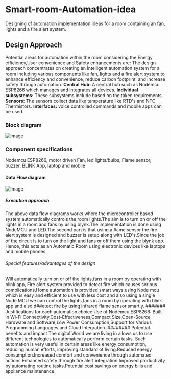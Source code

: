 # Smart-room-Automation-idea
Designing of automation implementation ideas for a room containing an fan, lights and a fire alert system.

## Design Approach
Potential areas for automation within the room considering the Energy efficiency,User convenience and Safety enhancements are:
The design approach concentrates on creating an intelligent automation system for a room including various components like fan, lights and a fire alert system to enhance efficiency and convenience, reduce carbon footprint, and increase safety through automation.
**Central Hub:** A central hub such as Nodemcu ESP8266 which manages and integrates all devices.
**Individual subsystems:** These subsystems include based on the taken requirements.
 **Sensors:**  The sensors collect data like temperature like RTD's and NTC Thermistors.
**Interfaces:** voice controlled commands and mobile apps can be used.

### Block diagram
![image](https://github.com/jabdithanmai/Smart-room-Automation-ideas/assets/116477854/23fb962a-5bfb-43de-a8ac-c308ad458fc1)
### Component specifications
Nodemcu ESP8266,
motor driven Fan,
led lights/bulbs,
Flame sensor,
buzzer,
BLINK App,
laptop and
mobile
#### Data Flow diagram
![image](https://github.com/jabdithanmai/Smart-room-Automation-ideas/assets/116477854/52905b61-ff04-40b0-aa6c-8d6247e9e6fd)
##### Execution approach
The above data flow diagrams works where the microcontroller based system automatically controls the room lights.The aim  is to turn on or off the lights in a room and fans by using blynk.The implementation is done using  NodeMCU and LED.The second part is that using a flame sensor the fire alert system is designed and buzzer is setup along with LED's.Since the job of the circuit is to turn on the light and fans or off them using the blynk app. Hence, this acts as an Automatic Room using electronic devices like laptops and mobile phones.
###### Special features/advantages of the design
Will automatically turn on or off the lights,fans in a room by operating with blink app,
Fire alert system provided to detect fire which causes serious complications,Home automation is provided smart ways using Node mcu which is easy and efficient to use with less cost and also using a single Node MCU we can control the lights,fans in a room by operating with blink app and also d##etect fire by using infrared flame sensor smartly.
####### Justifications for each automation choice
Use of Nodemcu ESP8266: Built-in Wi-Fi Connectivity,Cost-Effectiveness,Compact Size,Open-Source Hardware and Software,Low Power Consumption,Support for Various Programming Languages and  Cloud Integration.
######## Potential benefits and impact
The digital World we are living in allows us to use different technologies to automatically perform certain tasks. Such automation is very useful in certain areas like energy consumption, reducing human efforts, improving standard of living.Reduced energy consumption.Increased comfort and convenience through automated actions.Enhanced safety through fire alert integration.Improved productivity by automating routine tasks.Potential cost savings on energy bills and appliance maintenance.





















